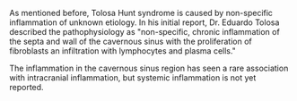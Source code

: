 As mentioned before, Tolosa Hunt syndrome is caused by non-specific inflammation of unknown etiology. In his initial report, Dr. Eduardo Tolosa described the pathophysiology as "non-specific, chronic inflammation of the septa and wall of the cavernous sinus with the proliferation of fibroblasts an infiltration with lymphocytes and plasma cells."

The inflammation in the cavernous sinus region has seen a rare association with intracranial inflammation, but systemic inflammation is not yet reported.